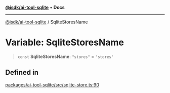 [**@isdk/ai-tool-sqlite**](../README.md) • **Docs**

***

[@isdk/ai-tool-sqlite](../globals.md) / SqliteStoresName

# Variable: SqliteStoresName

> `const` **SqliteStoresName**: `"stores"` = `'stores'`

## Defined in

[packages/ai-tool-sqlite/src/sqlite-store.ts:90](https://github.com/isdk/ai-tool-sqlite.js/blob/9fe2c10603e7d4edf9338798a309c4c793b97975/src/sqlite-store.ts#L90)
